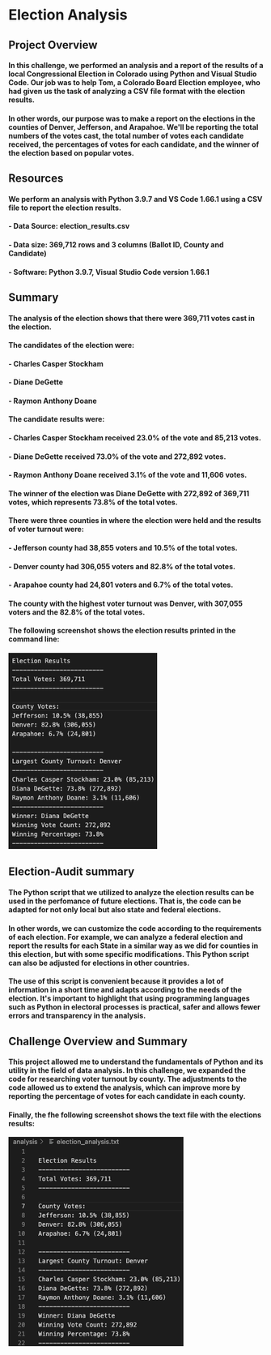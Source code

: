 # Election Analysis

## Project Overview

#### In this challenge, we performed an analysis and a report of the results of a local Congressional Election in Colorado using Python and Visual Studio Code. Our job was to help Tom, a Colorado Board Election employee, who had given us the task of analyzing a CSV file format with the election results.

#### In other words, our purpose was to make a report on the elections in the counties of Denver, Jefferson, and Arapahoe. We'll be reporting the total numbers of the votes cast, the total number of votes each candidate received, the percentages of votes for each candidate, and the winner of the election based on popular votes.

## Resources
#### We perform an analysis with Python 3.9.7 and VS Code 1.66.1 using a CSV file to report the election results.

#### - Data Source: election_results.csv
#### - Data size: 369,712 rows and 3 columns (Ballot ID, County and Candidate)
#### - Software: Python 3.9.7, Visual Studio Code version 1.66.1


## Summary

#### The analysis of the election shows that there were 369,711 votes cast in the election.

#### The candidates of the election were:
####    - Charles Casper Stockham
####    - Diane DeGette
####    - Raymon Anthony Doane

#### The candidate results were:
####    - Charles Casper Stockham received 23.0% of the vote and 85,213 votes.
####    - Diane DeGette received 73.0% of the vote and 272,892 votes.
####    - Raymon Anthony Doane received 3.1% of the vote and 11,606 votes.

#### The winner of the election was Diane DeGette with 272,892 of 369,711 votes, which represents 73.8% of the total votes.

#### There were three counties in where the election were held and the results of voter turnout were:
####    - Jefferson county had 38,855 voters and 10.5% of the total votes.
####    - Denver county had 306,055 voters and 82.8% of the total votes.
####    - Arapahoe county had 24,801 voters and 6.7% of the total votes.

#### The county with the highest voter turnout was Denver, with 307,055 voters and the 82.8% of the total votes.

#### The following screenshot shows the election results printed in the command line:

![Alt text](/Recursos/electionresults.png "imagen1")

## Election-Audit summary

#### The Python script that we utilized to analyze the election results can be used in the perfomance of future elections. That is, the code can be adapted for not only local but also state and federal elections.
#### In other words, we can customize the code according to the requirements of each election. For example, we can analyze a federal election and report the results for each State in a similar way as we did for counties in this election, but with some specific modifications. This Python script can also be adjusted for elections in other countries.
#### The use of this script is convenient because it provides a lot of information in a short time and adapts according to the needs of the election. It's important to highlight that using programming languages such as Python in electoral processes is practical, safer and allows fewer errors and  transparency in the analysis.

## Challenge Overview and Summary
#### This project allowed me to understand the fundamentals of Python and its utility in the field of data analysis. In this challenge, we expanded the code for researching voter turnout by county. The adjustments to the code allowed us to extend the analysis, which can improve more by reporting the percentage of votes for each candidate in each county.


#### Finally, the fhe following screenshot shows the text file with the elections results:

![Alt text](/Recursos/textfile.png "imagen0")

